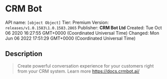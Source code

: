 # CRM Bot
API name: `[object Object]`
Tier: Premium
Version: `releases/v1.0.1583\1.0.1583.2865`
Publisher: **CRM Bot Ltd**
Created: Tue Oct 06 2020 16:27:55 GMT+0000 (Coordinated Universal Time)
Changed: Mon Jun 06 2022 17:51:29 GMT+0000 (Coordinated Universal Time)

## Description
> Create powerful conversation experience for your customers right from your CRM system.
Learn more https://docs.crmbot.ai/
